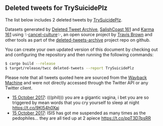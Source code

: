 ## Deleted tweets for TrySuicidePlz

The list below includes 2 deleted tweets by
[TrySuicidePlz](https://twitter.com/TrySuicidePlz).



Datasets generated by [Deleted Tweet Archive](https://twitter.com/deletedtweet161), 
[SalishCoast 161](https://twitter.com/SalishCoastA) and [Karma 161](https://twitter.com/KarmaOneSixOne) 
using ✨[cancel-culture](https://github.com/travisbrown/cancel-culture)✨, an open source project by 
[Travis Brown](https://twitter.com/travisbrown) and other tools as part of the 
[deleted-tweets-archive](https://github.com/salcoast/deleted-tweets-archive/) project repo on github.

You can create your own updated version of this document by checking out and configuring the
repository and then running the following commands:

```bash
$ cargo build --release
$ target/release/twcc deleted-tweets --report TrySuicidePlz
```

Please note that all tweets quoted here are sourced from the
[Wayback Machine](https://web.archive.org) and were not directly accessed through the Twitter API or
any Twitter client.

* [15 October 2017](https://web.archive.org/web/20171015180610/https://twitter.com/TrySuicidePlz/status/919625462191595520): (((phil))) you are a gigantic vagina, i bet you are so triggered by mean words that you cry yourself to sleep at night https://t.co/9Kl54h0Xaj
* [15 October 2017](https://web.archive.org/web/20171015132652/https://twitter.com/TrySuicidePlz/status/919555174070448128): ISIS has got me suspended as many times as the pedophiles... they are all tied up at 2 apiece https://t.co/ppT3D7psRR
